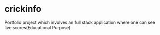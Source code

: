 # crickinfo
Portfolio project which involves an full stack application where one can see live scores(Educational Purpose)
